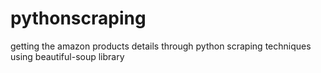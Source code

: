 # pythonscraping
getting the amazon products details through python scraping techniques using beautiful-soup library
